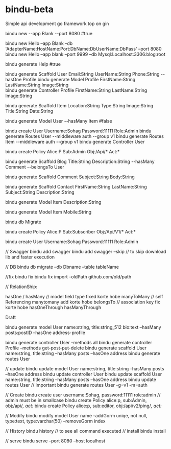 # bindu-beta
Simple api development go framework top on gin

bindu new  --app Blank --port 8080 #true

bindu new Hello –app Blank –db 'AdapterName:HostName:Port:DbName:DbUserName:DbPass' –port 8080
bindu new Hello –app blank –port 9999 –db Mysql:Localhost:3306:blog:root



bindu generate Help #true

bindu generate Scaffold User Email:String UserName:String Phone:String --hasOne Profile 
bindu generate Model Profile FirstName:String LastName:String Image:String  
bindu generate Controller Profile FirstName:String LastName:String Image:String  

bindu generate Scaffold Item Location:String Type:String Image:String Title:String Date:String 

bindu generate Model User --hasMany Item #false

bindu create User Username:Sohag Password:11111 Role:Admin 
bindu generate Routes User --middleware auth --group v1 
bindu generate Routes Item --middleware auth --group v1 
bindu generate Controller User

bindu create Policy Alice:P Sub:Admin Obj:/Api/* Act:* 

bindu generate Scaffold Blog Title:String Description:String --hasMany Comment --belongsTo User 

bindu generate Scaffold Comment Subject:String Body:String 


bindu generate Scaffold Contact FirstName:String LastName:String Subject:String Description:String

bindu generate Model Item Description:String 

bindu generate Model Item Mobile:String 

bindu db Migrate


bindu create Policy Alice:P Sub:Subscriber Obj:/Api/V1/* Act:* 

bindu create User Username:Sohag Password:11111 Role:Admin 


// Swagger
bindu add swagger
bindu add swagger –skip // to skip download lib and faster execution

// DB
bindu db migrate –db Dbname –table tableName

//fix
bindu fix
bindu fix import –oldPath github.com/old/path

// RelationShip:

hasOne /
hasMany // model field type fixed korte hobe
manyToMany // self Referencing manytomany add korte hobe
belongsTo // association key fix korte hobe
hasOneThrough
hasManyThrough


Draft

bindu generate model User name:string, title:string_512 bio:text –hasMany posts:postID –hasOne address-profile

bindu generate controller User –methods all
bindu generate controller Profile –methods get-post-put-delete
bindu generate scaffold User name:string, title:string –hasMany posts –hasOne address
bindu generate routes User

// update
bindu update model User name:string, title:string –hasMany posts –hasOne address
bindu update controller User
bindu update scaffold User name:string, title:string –hasMany posts –hasOne address
bindu update routes User
// important
bindu generate routes User -g=v1 -m=auth


// Create
bindu create user username:Sohag, password:11111 role:admin // admin must be in smallcase
bindu create Policy alice:p, sub:Admin, obj:/api/*, act:*
bindu create Policy alice:p, sub:editor, obj:/api/v2/ping/*, act:*

// Modify
bindu modify model User name –addGorm uniqe, not null, type:text, type:varchar(50) –removeGorm   index

// History 
bindu history // to see all command executed
// install
bindu install

// serve
bindu serve –port 8080 –host localhost




